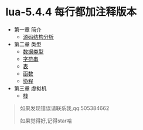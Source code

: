 # lua-5.4.4 每行都加注释版本

- 第一章 简介
  - [源码结构分析](https://frog-game.github.io/posts/read/lua5.4.4jiegoufenxi/)
- 第二章 类型
  - [数据类型 ](https://frog-game.github.io/posts/read/lua5.4.4shujuleixing/)
  - [字符串](https://frog-game.github.io/posts/read/lua5.4.4zifuchuan/)
  - [表](https://frog-game.github.io/posts/read/lua5.4.4table/)
  - [函数](https://frog-game.github.io/posts/read/lua5.4.4function/)
  - [协程](https://frog-game.github.io/posts/read/lua5.4.4coroutine/)
- 第三章 虚拟机
  - [栈](https://frog-game.github.io/posts/read/lua5.4.4stack/)

> 如果发现错误请联系我,qq:505384662
>
> 如果觉得好,记得star哈

